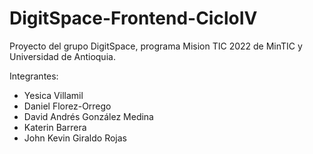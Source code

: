 # DigitSpace-Frontend-CicloIV

Proyecto del grupo DigitSpace, programa Mision TIC 2022 de MinTIC y Universidad de Antioquia.

Integrantes:

- Yesica Villamil
- Daniel Florez-Orrego
- David Andrés González Medina
- Katerin Barrera
- John Kevin Giraldo Rojas
